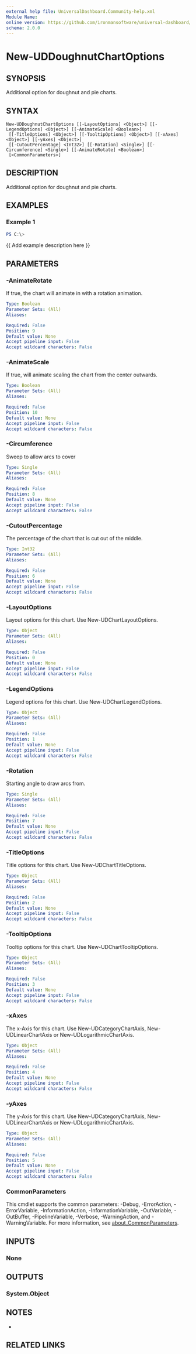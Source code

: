 ```yaml
---
external help file: UniversalDashboard.Community-help.xml
Module Name:
online version: https://github.com/ironmansoftware/universal-dashboard/blob/master/src/UniversalDashboard/Help/New-UDCounter.md
schema: 2.0.0
---
```


# New-UDDoughnutChartOptions

## SYNOPSIS
Additional option for doughnut and pie charts.

## SYNTAX

```
New-UDDoughnutChartOptions [[-LayoutOptions] <Object>] [[-LegendOptions] <Object>] [[-AnimateScale] <Boolean>]
 [[-TitleOptions] <Object>] [[-TooltipOptions] <Object>] [[-xAxes] <Object>] [[-yAxes] <Object>]
 [[-CutoutPercentage] <Int32>] [[-Rotation] <Single>] [[-Circumference] <Single>] [[-AnimateRotate] <Boolean>]
 [<CommonParameters>]
```

## DESCRIPTION
Additional option for doughnut and pie charts.

## EXAMPLES

### Example 1
```powershell
PS C:\> 
```

{{ Add example description here }}

## PARAMETERS

### -AnimateRotate
If true, the chart will animate in with a rotation animation.

```yaml
Type: Boolean
Parameter Sets: (All)
Aliases:

Required: False
Position: 9
Default value: None
Accept pipeline input: False
Accept wildcard characters: False
```

### -AnimateScale
If true, will animate scaling the chart from the center outwards.

```yaml
Type: Boolean
Parameter Sets: (All)
Aliases:

Required: False
Position: 10
Default value: None
Accept pipeline input: False
Accept wildcard characters: False
```

### -Circumference
Sweep to allow arcs to cover

```yaml
Type: Single
Parameter Sets: (All)
Aliases:

Required: False
Position: 8
Default value: None
Accept pipeline input: False
Accept wildcard characters: False
```

### -CutoutPercentage
The percentage of the chart that is cut out of the middle.

```yaml
Type: Int32
Parameter Sets: (All)
Aliases:

Required: False
Position: 6
Default value: None
Accept pipeline input: False
Accept wildcard characters: False
```

### -LayoutOptions
Layout options for this chart.
Use New-UDChartLayoutOptions.

```yaml
Type: Object
Parameter Sets: (All)
Aliases:

Required: False
Position: 0
Default value: None
Accept pipeline input: False
Accept wildcard characters: False
```

### -LegendOptions
Legend options for this chart.
Use New-UDChartLegendOptions.

```yaml
Type: Object
Parameter Sets: (All)
Aliases:

Required: False
Position: 1
Default value: None
Accept pipeline input: False
Accept wildcard characters: False
```

### -Rotation
Starting angle to draw arcs from.

```yaml
Type: Single
Parameter Sets: (All)
Aliases:

Required: False
Position: 7
Default value: None
Accept pipeline input: False
Accept wildcard characters: False
```

### -TitleOptions
Title options for this chart.
Use New-UDChartTitleOptions.

```yaml
Type: Object
Parameter Sets: (All)
Aliases:

Required: False
Position: 2
Default value: None
Accept pipeline input: False
Accept wildcard characters: False
```

### -TooltipOptions
Tooltip options for this chart.
Use New-UDChartTooltipOptions.

```yaml
Type: Object
Parameter Sets: (All)
Aliases:

Required: False
Position: 3
Default value: None
Accept pipeline input: False
Accept wildcard characters: False
```

### -xAxes
The x-Axis for this chart.
Use New-UDCategoryChartAxis, New-UDLinearChartAxis or New-UDLogarithmicChartAxis.

```yaml
Type: Object
Parameter Sets: (All)
Aliases:

Required: False
Position: 4
Default value: None
Accept pipeline input: False
Accept wildcard characters: False
```

### -yAxes
The y-Axis for this chart.
Use New-UDCategoryChartAxis, New-UDLinearChartAxis or New-UDLogarithmicChartAxis.

```yaml
Type: Object
Parameter Sets: (All)
Aliases:

Required: False
Position: 5
Default value: None
Accept pipeline input: False
Accept wildcard characters: False
```

### CommonParameters
This cmdlet supports the common parameters: -Debug, -ErrorAction, -ErrorVariable, -InformationAction, -InformationVariable, -OutVariable, -OutBuffer, -PipelineVariable, -Verbose, -WarningAction, and -WarningVariable. For more information, see [about_CommonParameters](http://go.microsoft.com/fwlink/?LinkID=113216).

## INPUTS

### None
## OUTPUTS

### System.Object
## NOTES
*

## RELATED LINKS
